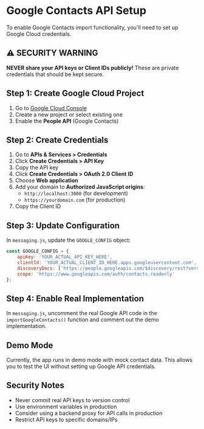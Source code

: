 # Google Contacts API Setup

To enable Google Contacts import functionality, you'll need to set up Google Cloud credentials.

## ⚠️ SECURITY WARNING
**NEVER share your API keys or Client IDs publicly!** These are private credentials that should be kept secure.

## Step 1: Create Google Cloud Project

1. Go to [Google Cloud Console](https://console.cloud.google.com/)
2. Create a new project or select existing one
3. Enable the **People API** (Google Contacts)

## Step 2: Create Credentials

1. Go to **APIs & Services > Credentials**
2. Click **Create Credentials > API Key**
3. Copy the API key
4. Click **Create Credentials > OAuth 2.0 Client ID**
5. Choose **Web application**
6. Add your domain to **Authorized JavaScript origins**:
   - `http://localhost:3000` (for development)
   - `https://yourdomain.com` (for production)
7. Copy the Client ID

## Step 3: Update Configuration

In `messaging.js`, update the `GOOGLE_CONFIG` object:

```javascript
const GOOGLE_CONFIG = {
    apiKey: 'YOUR_ACTUAL_API_KEY_HERE',
    clientId: 'YOUR_ACTUAL_CLIENT_ID_HERE.apps.googleusercontent.com',
    discoveryDocs: ['https://people.googleapis.com/$discovery/rest?version=v1'],
    scope: 'https://www.googleapis.com/auth/contacts.readonly'
};
```

## Step 4: Enable Real Implementation

In `messaging.js`, uncomment the real Google API code in the `importGoogleContacts()` function and comment out the demo implementation.

## Demo Mode

Currently, the app runs in demo mode with mock contact data. This allows you to test the UI without setting up Google API credentials.

## Security Notes

- Never commit real API keys to version control
- Use environment variables in production
- Consider using a backend proxy for API calls in production
- Restrict API keys to specific domains/IPs